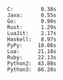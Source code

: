     C:         0.38s
    Java:      0.55s
    Go:        0.90s
    Rust:      1.29s
    LuaJit:    2.17s
    Haskell:   8.97s
    PyPy:     10.06s
    Lua:      21.18s
    Ruby:     22.13s
    Python2:  43.88s
    Python3:  66.28s
